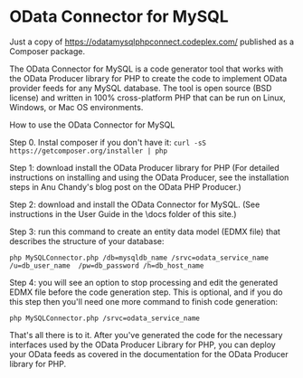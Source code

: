 OData Connector for MySQL
========================

Just a copy of https://odatamysqlphpconnect.codeplex.com/ published as a Composer package.


The OData Connector for MySQL is a code generator tool that works with the OData Producer 
library for PHP to create the code to implement OData provider feeds for any MySQL database. 
The tool is open source (BSD license) and written in 100% cross-platform PHP that can be 
run on Linux, Windows, or Mac OS environments.

How to use the OData Connector for MySQL

Step 0. Instal composer if you don't have it: `curl -sS https://getcomposer.org/installer | php`

Step 1: download install the OData Producer library for PHP (For detailed instructions on 
installing and using the OData Producer, see the installation steps in Anu Chandy's blog 
post on the OData PHP Producer.)

Step 2: download and install the OData Connector for MySQL. (See instructions in the 
User Guide in the \docs folder of this site.)

Step 3: run this command to create an entity data model (EDMX file) that describes 
the structure of your database:

`php MySQLConnector.php /db=mysqldb_name /srvc=odata_service_name /u=db_user_name 
/pw=db_password /h=db_host_name`

Step 4: you will see an option to stop processing and edit the generated EDMX file 
before the code generation step. This is optional, and if you do this step then 
you'll need one more command to finish code generation:

`php MySQLConnector.php /srvc=odata_service_name`

That's all there is to it. After you've generated the code for the necessary interfaces 
used by the OData Producer Library for PHP, you can deploy your OData feeds as covered 
in the documentation for the OData Producer library for PHP.





